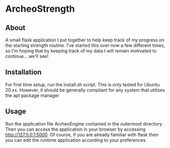 # ArcheoStrength

## About
A small flask application I put together to help keep track of my progress on the starting strength routine.
I've started this over now a few different times, so I'm hoping that by keeping track of my data I will
remain motivated to continue... we'll see!


## Installation
For first time setup, run the install.sh script. This is only tested for Ubuntu 20.xx. However, it
should be generally compliant for any system that utilizes the apt package manager

## Usage
Run the application file ArcheoEngine contained in the outermost directory. Then you can access the application in your browser by accessing http://127.0.0.1:5000.
Of course, if you are already familiar with flask then you can edit the runtime application according to your preferences.
